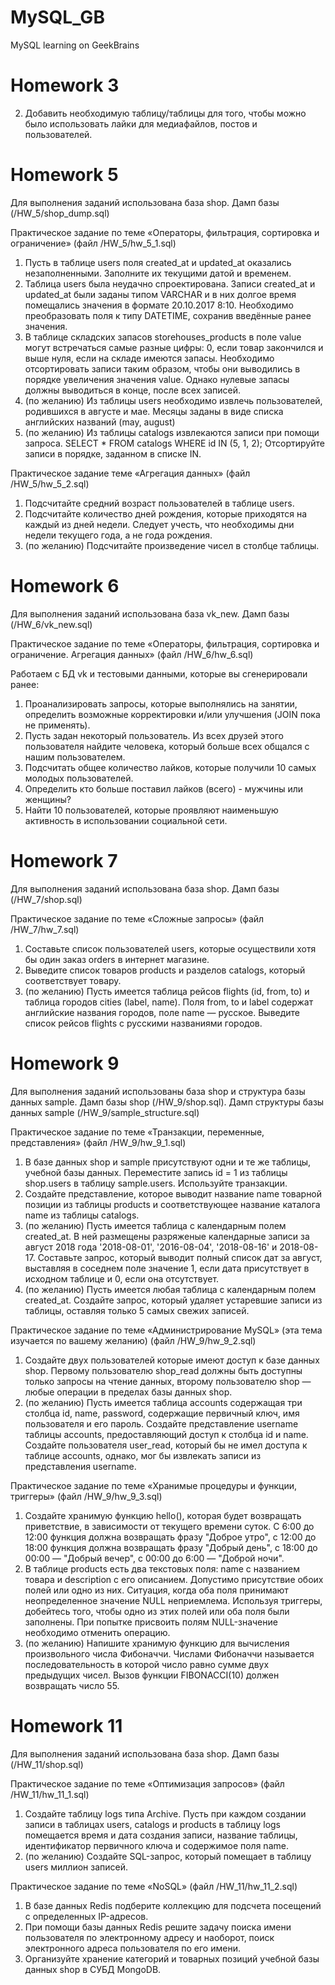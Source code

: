 # MySQL_GB
MySQL learning on GeekBrains

# Homework 3
2. Добавить необходимую таблицу/таблицы для того, чтобы можно было использовать лайки для медиафайлов, постов и пользователей.

# Homework 5
Для выполнения заданий использована база shop. Дамп базы (/HW_5/shop_dump.sql)

Практическое задание по теме «Операторы, фильтрация, сортировка и ограничение» (файл /HW_5/hw_5_1.sql)

1. Пусть в таблице users поля created_at и updated_at оказались незаполненными. Заполните их текущими датой и временем.
2. Таблица users была неудачно спроектирована. Записи created_at и updated_at были заданы типом VARCHAR и в них долгое время помещались значения в формате 20.10.2017 8:10. Необходимо преобразовать поля к типу DATETIME, сохранив введённые ранее значения.
3. В таблице складских запасов storehouses_products в поле value могут встречаться самые разные цифры: 0, если товар закончился и выше нуля, если на складе имеются запасы. Необходимо отсортировать записи таким образом, чтобы они выводились в порядке увеличения значения value. Однако нулевые запасы должны выводиться в конце, после всех записей.
4. (по желанию) Из таблицы users необходимо извлечь пользователей, родившихся в августе и мае. Месяцы заданы в виде списка английских названий (may, august)
5. (по желанию) Из таблицы catalogs извлекаются записи при помощи запроса. SELECT * FROM catalogs WHERE id IN (5, 1, 2); Отсортируйте записи в порядке, заданном в списке IN.

Практическое задание теме «Агрегация данных» (файл /HW_5/hw_5_2.sql)

1. Подсчитайте средний возраст пользователей в таблице users.
2. Подсчитайте количество дней рождения, которые приходятся на каждый из дней недели. Следует учесть, что необходимы дни недели текущего года, а не года рождения.
3. (по желанию) Подсчитайте произведение чисел в столбце таблицы.

# Homework 6
Для выполнения заданий использована база vk_new. Дамп базы (/HW_6/vk_new.sql)

Практическое задание по теме «Операторы, фильтрация, сортировка и ограничение. Агрегация данных» (файл /HW_6/hw_6.sql)

Р​аботаем с БД vk и тестовыми данными, которые вы сгенерировали ранее:
1. Проанализировать запросы, которые выполнялись на занятии, определить возможные
корректировки и/или улучшения (JOIN пока не применять).
2. Пусть задан некоторый пользователь. Из всех друзей этого пользователя найдите человека, который больше всех общался с нашим пользователем.
3. Подсчитать общее количество лайков, которые получили 10 самых молодых пользователей.
4. Определить кто больше поставил лайков (всего) - мужчины или женщины?
5. Найти 10 пользователей, которые проявляют наименьшую активность в использовании социальной сети.

# Homework 7
Для выполнения заданий использована база shop. Дамп базы (/HW_7/shop.sql)

Практическое задание по теме «Сложные запросы» (файл /HW_7/hw_7.sql)

1. Составьте список пользователей users, которые осуществили хотя бы один заказ orders в интернет магазине.
2. Выведите список товаров products и разделов catalogs, который соответствует товару.
3. (по желанию) Пусть имеется таблица рейсов flights (id, from, to) и таблица городов cities (label, name). Поля from, to и label содержат английские названия городов, поле name — русское. Выведите список рейсов flights с русскими названиями городов.

# Homework 9
Для выполнения заданий использованы база shop и структура базы данных sample. Дамп базы shop (/HW_9/shop.sql). Дамп структуры базы данных sample (/HW_9/sample_structure.sql)

Практическое задание по теме «Транзакции, переменные, представления» (файл /HW_9/hw_9_1.sql)

1. В базе данных shop и sample присутствуют одни и те же таблицы, учебной базы данных. Переместите запись id = 1 из таблицы shop.users в таблицу sample.users. Используйте транзакции.
2. Создайте представление, которое выводит название name товарной позиции из таблицы products и соответствующее название каталога name из таблицы catalogs.
3. (по желанию) Пусть имеется таблица с календарным полем created_at. В ней размещены разряженые календарные записи за август 2018 года '2018-08-01', '2016-08-04', '2018-08-16' и 2018-08-17. Составьте запрос, который выводит полный список дат за август, выставляя в соседнем поле значение 1, если дата присутствует в исходном таблице и 0, если она отсутствует.
4. (по желанию) Пусть имеется любая таблица с календарным полем created_at. Создайте запрос, который удаляет устаревшие записи из таблицы, оставляя только 5 самых свежих записей.

Практическое задание по теме «Администрирование MySQL» (эта тема изучается по вашему желанию) (файл /HW_9/hw_9_2.sql)

1. Создайте двух пользователей которые имеют доступ к базе данных shop. Первому пользователю shop_read должны быть доступны только запросы на чтение данных, второму пользователю shop — любые операции в пределах базы данных shop.
2. (по желанию) Пусть имеется таблица accounts содержащая три столбца id, name, password, содержащие первичный ключ, имя пользователя и его пароль. Создайте представление username таблицы accounts, предоставляющий доступ к столбца id и name. Создайте пользователя user_read, который бы не имел доступа к таблице accounts, однако, мог бы извлекать записи из представления username.

Практическое задание по теме «Хранимые процедуры и функции, триггеры» (файл /HW_9/hw_9_3.sql)

1. Создайте хранимую функцию hello(), которая будет возвращать приветствие, в зависимости от текущего времени суток. С 6:00 до 12:00 функция должна возвращать фразу "Доброе утро", с 12:00 до 18:00 функция должна возвращать фразу "Добрый день", с 18:00 до 00:00 — "Добрый вечер", с 00:00 до 6:00 — "Доброй ночи".
2. В таблице products есть два текстовых поля: name с названием товара и description с его описанием. Допустимо присутствие обоих полей или одно из них. Ситуация, когда оба поля принимают неопределенное значение NULL неприемлема. Используя триггеры, добейтесь того, чтобы одно из этих полей или оба поля были заполнены. При попытке присвоить полям NULL-значение необходимо отменить операцию.
3. (по желанию) Напишите хранимую функцию для вычисления произвольного числа Фибоначчи. Числами Фибоначчи называется последовательность в которой число равно сумме двух предыдущих чисел. Вызов функции FIBONACCI(10) должен возвращать число 55.

# Homework 11
Для выполнения заданий использована база shop. Дамп базы (/HW_11/shop.sql)

Практическое задание по теме «Оптимизация запросов» (файл /HW_11/hw_11_1.sql)

1. Создайте таблицу logs типа Archive. Пусть при каждом создании записи в таблицах users, catalogs и products в таблицу logs помещается время и дата создания записи, название таблицы, идентификатор первичного ключа и содержимое поля name.
2. (по желанию) Создайте SQL-запрос, который помещает в таблицу users миллион записей.

Практическое задание по теме «NoSQL» (файл /HW_11/hw_11_2.sql)

1. В базе данных Redis подберите коллекцию для подсчета посещений с определенных IP-адресов.
2. При помощи базы данных Redis решите задачу поиска имени пользователя по электронному адресу и наоборот, поиск электронного адреса пользователя по его имени.
3. Организуйте хранение категорий и товарных позиций учебной базы данных shop в СУБД MongoDB.








